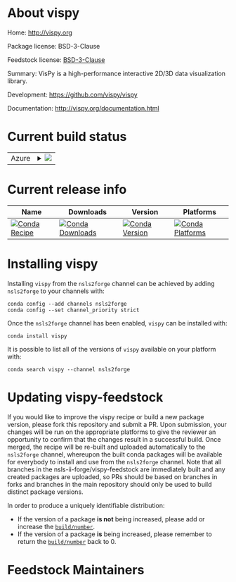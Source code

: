 About vispy
===========

Home: http://vispy.org

Package license: BSD-3-Clause

Feedstock license: [BSD-3-Clause](https://github.com/nsls-ii-forge/vispy-feedstock/blob/master/LICENSE.txt)

Summary: VisPy is a high-performance interactive 2D/3D data visualization library.

Development: https://github.com/vispy/vispy

Documentation: http://vispy.org/documentation.html

Current build status
====================


<table>
    
  <tr>
    <td>Azure</td>
    <td>
      <details>
        <summary>
          <a href="https://dev.azure.com/nsls2forge/nsls2forge/_build/latest?definitionId=166&branchName=master">
            <img src="https://dev.azure.com/nsls2forge/nsls2forge/_apis/build/status/vispy-feedstock?branchName=master">
          </a>
        </summary>
        <table>
          <thead><tr><th>Variant</th><th>Status</th></tr></thead>
          <tbody><tr>
              <td>linux_64_python3.7</td>
              <td>
                <a href="https://dev.azure.com/nsls2forge/nsls2forge/_build/latest?definitionId=166&branchName=master">
                  <img src="https://dev.azure.com/nsls2forge/nsls2forge/_apis/build/status/vispy-feedstock?branchName=master&jobName=linux&configuration=linux_64_python3.7" alt="variant">
                </a>
              </td>
            </tr><tr>
              <td>linux_64_python3.8</td>
              <td>
                <a href="https://dev.azure.com/nsls2forge/nsls2forge/_build/latest?definitionId=166&branchName=master">
                  <img src="https://dev.azure.com/nsls2forge/nsls2forge/_apis/build/status/vispy-feedstock?branchName=master&jobName=linux&configuration=linux_64_python3.8" alt="variant">
                </a>
              </td>
            </tr><tr>
              <td>linux_64_python3.9</td>
              <td>
                <a href="https://dev.azure.com/nsls2forge/nsls2forge/_build/latest?definitionId=166&branchName=master">
                  <img src="https://dev.azure.com/nsls2forge/nsls2forge/_apis/build/status/vispy-feedstock?branchName=master&jobName=linux&configuration=linux_64_python3.9" alt="variant">
                </a>
              </td>
            </tr><tr>
              <td>osx_64_python3.7</td>
              <td>
                <a href="https://dev.azure.com/nsls2forge/nsls2forge/_build/latest?definitionId=166&branchName=master">
                  <img src="https://dev.azure.com/nsls2forge/nsls2forge/_apis/build/status/vispy-feedstock?branchName=master&jobName=osx&configuration=osx_64_python3.7" alt="variant">
                </a>
              </td>
            </tr><tr>
              <td>osx_64_python3.8</td>
              <td>
                <a href="https://dev.azure.com/nsls2forge/nsls2forge/_build/latest?definitionId=166&branchName=master">
                  <img src="https://dev.azure.com/nsls2forge/nsls2forge/_apis/build/status/vispy-feedstock?branchName=master&jobName=osx&configuration=osx_64_python3.8" alt="variant">
                </a>
              </td>
            </tr><tr>
              <td>osx_64_python3.9</td>
              <td>
                <a href="https://dev.azure.com/nsls2forge/nsls2forge/_build/latest?definitionId=166&branchName=master">
                  <img src="https://dev.azure.com/nsls2forge/nsls2forge/_apis/build/status/vispy-feedstock?branchName=master&jobName=osx&configuration=osx_64_python3.9" alt="variant">
                </a>
              </td>
            </tr><tr>
              <td>win_64_python3.7</td>
              <td>
                <a href="https://dev.azure.com/nsls2forge/nsls2forge/_build/latest?definitionId=166&branchName=master">
                  <img src="https://dev.azure.com/nsls2forge/nsls2forge/_apis/build/status/vispy-feedstock?branchName=master&jobName=win&configuration=win_64_python3.7" alt="variant">
                </a>
              </td>
            </tr><tr>
              <td>win_64_python3.8</td>
              <td>
                <a href="https://dev.azure.com/nsls2forge/nsls2forge/_build/latest?definitionId=166&branchName=master">
                  <img src="https://dev.azure.com/nsls2forge/nsls2forge/_apis/build/status/vispy-feedstock?branchName=master&jobName=win&configuration=win_64_python3.8" alt="variant">
                </a>
              </td>
            </tr><tr>
              <td>win_64_python3.9</td>
              <td>
                <a href="https://dev.azure.com/nsls2forge/nsls2forge/_build/latest?definitionId=166&branchName=master">
                  <img src="https://dev.azure.com/nsls2forge/nsls2forge/_apis/build/status/vispy-feedstock?branchName=master&jobName=win&configuration=win_64_python3.9" alt="variant">
                </a>
              </td>
            </tr>
          </tbody>
        </table>
      </details>
    </td>
  </tr>
</table>

Current release info
====================

| Name | Downloads | Version | Platforms |
| --- | --- | --- | --- |
| [![Conda Recipe](https://img.shields.io/badge/recipe-vispy-green.svg)](https://anaconda.org/nsls2forge/vispy) | [![Conda Downloads](https://img.shields.io/conda/dn/nsls2forge/vispy.svg)](https://anaconda.org/nsls2forge/vispy) | [![Conda Version](https://img.shields.io/conda/vn/nsls2forge/vispy.svg)](https://anaconda.org/nsls2forge/vispy) | [![Conda Platforms](https://img.shields.io/conda/pn/nsls2forge/vispy.svg)](https://anaconda.org/nsls2forge/vispy) |

Installing vispy
================

Installing `vispy` from the `nsls2forge` channel can be achieved by adding `nsls2forge` to your channels with:

```
conda config --add channels nsls2forge
conda config --set channel_priority strict
```

Once the `nsls2forge` channel has been enabled, `vispy` can be installed with:

```
conda install vispy
```

It is possible to list all of the versions of `vispy` available on your platform with:

```
conda search vispy --channel nsls2forge
```




Updating vispy-feedstock
========================

If you would like to improve the vispy recipe or build a new
package version, please fork this repository and submit a PR. Upon submission,
your changes will be run on the appropriate platforms to give the reviewer an
opportunity to confirm that the changes result in a successful build. Once
merged, the recipe will be re-built and uploaded automatically to the
`nsls2forge` channel, whereupon the built conda packages will be available for
everybody to install and use from the `nsls2forge` channel.
Note that all branches in the nsls-ii-forge/vispy-feedstock are
immediately built and any created packages are uploaded, so PRs should be based
on branches in forks and branches in the main repository should only be used to
build distinct package versions.

In order to produce a uniquely identifiable distribution:
 * If the version of a package **is not** being increased, please add or increase
   the [``build/number``](https://docs.conda.io/projects/conda-build/en/latest/resources/define-metadata.html#build-number-and-string).
 * If the version of a package **is** being increased, please remember to return
   the [``build/number``](https://docs.conda.io/projects/conda-build/en/latest/resources/define-metadata.html#build-number-and-string)
   back to 0.

Feedstock Maintainers
=====================


